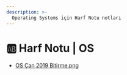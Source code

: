 ```yaml
---
description: >-
  Operating Systems için Harf Notu notları
---
```


# 🆎 Harf Notu \| OS

<!--YPackage.YGitbookIntegration-tarafından-otomatik-oluşturulmuştur-->

- [OS Çan 2019 Bitirme.png](OS%20%C3%87an%202019%20Bitirme.png)

<!--YPackage.YGitbookIntegration-tarafından-otomatik-oluşturulmuştur-->
